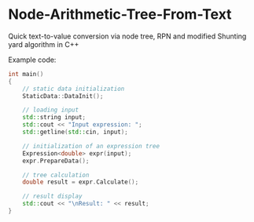 # Node-Arithmetic-Tree-From-Text
Quick text-to-value conversion via node tree, RPN and modified Shunting yard algorithm in C++

Example code:

```c++
int main()
{
    // static data initialization
    StaticData::DataInit();

    // loading input
    std::string input;
    std::cout << "Input expression: ";
    std::getline(std::cin, input);

    // initialization of an expression tree
    Expression<double> expr(input);
    expr.PrepareData();

    // tree calculation
    double result = expr.Calculate();

    // result display
    std::cout << "\nResult: " << result;
}
```
